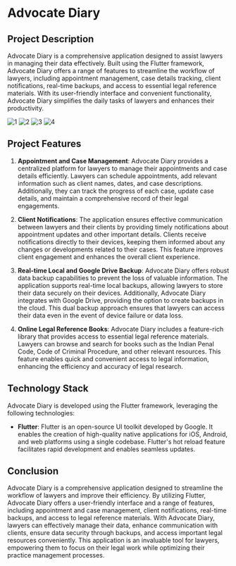# Advocate Diary

## Project Description
Advocate Diary is a comprehensive application designed to assist lawyers in managing their data effectively. Built using the Flutter framework, Advocate Diary offers a range of features to streamline the workflow of lawyers, including appointment management, case details tracking, client notifications, real-time backups, and access to essential legal reference materials. With its user-friendly interface and convenient functionality, Advocate Diary simplifies the daily tasks of lawyers and enhances their productivity.

![1](https://github.com/chiragpandey15/Advocate-Diary/assets/23038373/b5216482-3cd4-41c8-a2aa-dce6a14fdb00) ![2](https://github.com/chiragpandey15/Advocate-Diary/assets/23038373/30341791-0732-4b9e-9075-10e0bb914ccd)
![3](https://github.com/chiragpandey15/Advocate-Diary/assets/23038373/fc80874f-f71b-46c5-b5ba-0a6625b280a0)
 ![4](https://github.com/chiragpandey15/Advocate-Diary/assets/23038373/405a8501-8e43-4c2a-88e6-01c40b46b359)


## Project Features
1. **Appointment and Case Management**: Advocate Diary provides a centralized platform for lawyers to manage their appointments and case details efficiently. Lawyers can schedule appointments, add relevant information such as client names, dates, and case descriptions. Additionally, they can track the progress of each case, update case details, and maintain a comprehensive record of their legal engagements.

2. **Client Notifications**: The application ensures effective communication between lawyers and their clients by providing timely notifications about appointment updates and other important details. Clients receive notifications directly to their devices, keeping them informed about any changes or developments related to their cases. This feature improves client engagement and enhances the overall client experience.

3. **Real-time Local and Google Drive Backup**: Advocate Diary offers robust data backup capabilities to prevent the loss of valuable information. The application supports real-time local backups, allowing lawyers to store their data securely on their devices. Additionally, Advocate Diary integrates with Google Drive, providing the option to create backups in the cloud. This dual backup approach ensures that lawyers can access their data even in the event of device failure or data loss.

4. **Online Legal Reference Books**: Advocate Diary includes a feature-rich library that provides access to essential legal reference materials. Lawyers can browse and search for books such as the Indian Penal Code, Code of Criminal Procedure, and other relevant resources. This feature enables quick and convenient access to legal information, enhancing the efficiency and accuracy of legal research.

## Technology Stack
Advocate Diary is developed using the Flutter framework, leveraging the following technologies:

- **Flutter**: Flutter is an open-source UI toolkit developed by Google. It enables the creation of high-quality native applications for iOS, Android, and web platforms using a single codebase. Flutter's hot reload feature facilitates rapid development and enables seamless updates.

## Conclusion
Advocate Diary is a comprehensive application designed to streamline the workflow of lawyers and improve their efficiency. By utilizing Flutter, Advocate Diary offers a user-friendly interface and a range of features, including appointment and case management, client notifications, real-time backups, and access to legal reference materials. With Advocate Diary, lawyers can effectively manage their data, enhance communication with clients, ensure data security through backups, and access important legal resources conveniently. This application is an invaluable tool for lawyers, empowering them to focus on their legal work while optimizing their practice management processes.
